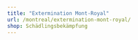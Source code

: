 ```yaml
---
title: "Extermination Mont-Royal"
url: /montreal/extermination-mont-royal/
shop: Schädlingsbekämpfung
---
```

